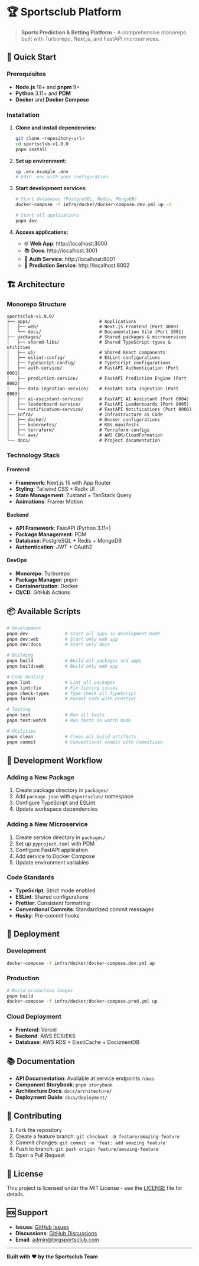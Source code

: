 # 🏆 Sportsclub Platform

> **Sports Prediction & Betting Platform** - A comprehensive monorepo built with Turborepo, Next.js, and FastAPI microservices.

## 🚀 Quick Start

### Prerequisites

- **Node.js** 18+ and **pnpm** 9+
- **Python** 3.11+ and **PDM**
- **Docker** and **Docker Compose**

### Installation

1. **Clone and install dependencies:**
   ```bash
   git clone <repository-url>
   cd sportsclub-v1.0.0
   pnpm install
   ```

2. **Set up environment:**
   ```bash
   cp .env.example .env
   # Edit .env with your configuration
   ```

3. **Start development services:**
   ```bash
   # Start databases (PostgreSQL, Redis, MongoDB)
   docker-compose -f infra/docker/docker-compose.dev.yml up -d

   # Start all applications
   pnpm dev
   ```

4. **Access applications:**
   - 🌐 **Web App**: http://localhost:3000
   - 📚 **Docs**: http://localhost:3001
   - 🔐 **Auth Service**: http://localhost:8001
   - 🤖 **Prediction Service**: http://localhost:8002

## 🏗️ Architecture

### Monorepo Structure

```
sportsclub-v1.0.0/
├── apps/                          # Applications
│   ├── web/                       # Next.js Frontend (Port 3000)
│   └── docs/                      # Documentation Site (Port 3001)
├── packages/                      # Shared packages & microservices
│   ├── shared-libs/               # Shared TypeScript types & utilities
│   ├── ui/                        # Shared React components
│   ├── eslint-config/             # ESLint configurations
│   ├── typescript-config/         # TypeScript configurations
│   ├── auth-service/              # FastAPI Authentication (Port 8001)
│   ├── prediction-service/        # FastAPI Prediction Engine (Port 8002)
│   ├── data-ingestion-service/    # FastAPI Data Ingestion (Port 8003)
│   ├── ai-assistant-service/      # FastAPI AI Assistant (Port 8004)
│   ├── leaderboard-service/       # FastAPI Leaderboards (Port 8005)
│   └── notification-service/      # FastAPI Notifications (Port 8006)
├── infra/                         # Infrastructure as Code
│   ├── docker/                    # Docker configurations
│   ├── kubernetes/                # K8s manifests
│   ├── terraform/                 # Terraform configs
│   └── aws/                       # AWS CDK/CloudFormation
└── docs/                          # Project documentation
```

### Technology Stack

#### Frontend
- **Framework**: Next.js 15 with App Router
- **Styling**: Tailwind CSS + Radix UI
- **State Management**: Zustand + TanStack Query
- **Animations**: Framer Motion

#### Backend
- **API Framework**: FastAPI (Python 3.11+)
- **Package Management**: PDM
- **Database**: PostgreSQL + Redis + MongoDB
- **Authentication**: JWT + OAuth2

#### DevOps
- **Monorepo**: Turborepo
- **Package Manager**: pnpm
- **Containerization**: Docker
- **CI/CD**: GitHub Actions

## 📦 Available Scripts

```bash
# Development
pnpm dev              # Start all apps in development mode
pnpm dev:web          # Start only web app
pnpm dev:docs         # Start only docs

# Building
pnpm build            # Build all packages and apps
pnpm build:web        # Build only web app

# Code Quality
pnpm lint             # Lint all packages
pnpm lint:fix         # Fix linting issues
pnpm check-types      # Type check all TypeScript
pnpm format           # Format code with Prettier

# Testing
pnpm test             # Run all tests
pnpm test:watch       # Run tests in watch mode

# Utilities
pnpm clean            # Clean all build artifacts
pnpm commit           # Conventional commit with Commitizen
```

## 🔧 Development Workflow

### Adding a New Package

1. Create package directory in `packages/`
2. Add `package.json` with `@sportsclub/` namespace
3. Configure TypeScript and ESLint
4. Update workspace dependencies

### Adding a New Microservice

1. Create service directory in `packages/`
2. Set up `pyproject.toml` with PDM
3. Configure FastAPI application
4. Add service to Docker Compose
5. Update environment variables

### Code Standards

- **TypeScript**: Strict mode enabled
- **ESLint**: Shared configurations
- **Prettier**: Consistent formatting
- **Conventional Commits**: Standardized commit messages
- **Husky**: Pre-commit hooks

## 🚀 Deployment

### Development
```bash
docker-compose -f infra/docker/docker-compose.dev.yml up
```

### Production
```bash
# Build production images
pnpm build
docker-compose -f infra/docker/docker-compose.prod.yml up
```

### Cloud Deployment
- **Frontend**: Vercel
- **Backend**: AWS ECS/EKS
- **Database**: AWS RDS + ElastiCache + DocumentDB

## 📚 Documentation

- **API Documentation**: Available at service endpoints `/docs`
- **Component Storybook**: `pnpm storybook`
- **Architecture Docs**: `docs/architecture/`
- **Deployment Guide**: `docs/deployment/`

## 🤝 Contributing

1. Fork the repository
2. Create a feature branch: `git checkout -b feature/amazing-feature`
3. Commit changes: `git commit -m 'feat: add amazing feature'`
4. Push to branch: `git push origin feature/amazing-feature`
5. Open a Pull Request

## 📄 License

This project is licensed under the MIT License - see the [LICENSE](LICENSE) file for details.

## 🆘 Support

- **Issues**: [GitHub Issues](https://github.com/your-org/sportsclub/issues)
- **Discussions**: [GitHub Discussions](https://github.com/your-org/sportsclub/discussions)
- **Email**: admin@twgsportsclub.com

---

**Built with ❤️ by the Sportsclub Team**